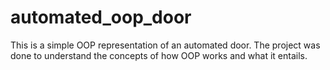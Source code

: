 # automated_oop_door
This is a simple OOP representation of an automated door. The project was done to understand the concepts of how OOP works and what it entails. 
